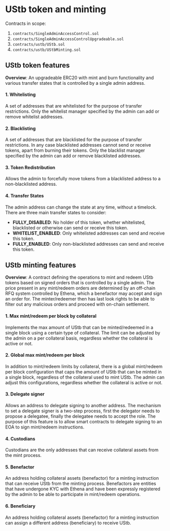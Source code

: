 # UStb token and minting

Contracts in scope:

1) `contracts/SingleAdminAccessControl.sol`
2) `contracts/SingleAdminAccessControlUpgradeable.sol`
3) `contracts/ustb/UStb.sol`
4) `contracts/ustb/UStbMinting.sol`

## UStb token features

**Overview**: An upgradeable ERC20 with mint and burn functionality and various transfer states that is controlled by a single admin address.

#### 1. Whitelisting

A set of addresses that are whitelisted for the purpose of transfer restrictions. Only the whitelist manager specified by the admin can add or remove whitelist addresses.

#### 2. Blacklisting

A set of addresses that are blacklisted for the purpose of transfer restrictions. In any case blacklisted addresses cannot send or receive tokens, apart from burning their tokens. Only the blacklist manager specified by the admin can add or remove blacklisted addresses.

#### 3. Token Redistribution

Allows the admin to forcefully move tokens from a blacklisted address to a non-blacklisted address.

#### 4. Transfer States

The admin address can change the state at any time, without a timelock. There are three main transfer states to consider:

- **FULLY_DISABLED**: No holder of this token, whether whitelisted, blacklisted or otherwise can send or receive this token.
- **WHITELIST_ENABLED**: Only whitelisted addresses can send and receive this token.
- **FULLY_ENABLED**: Only non-blacklisted addresses can send and receive this token.

## UStb minting features

**Overview**: A contract defining the operations to mint and redeem UStb tokens based on signed orders that is controlled by a single admin. The price present in any mint/redeem orders are determined by an off-chain RFQ system controlled by Ethena, which a benefactor may accept and sign an order for. The minter/redeemer then has last look rights to be able to filter out any malicious orders and proceed with on-chain settlement.

#### 1. Max mint/redeem per block by collateral

Implements the max amount of UStb that can be minted/redeemed in a single block using a certain type of collateral. The limit can be adjusted by the admin on a per collateral basis, regardless whether the collateral is active or not.

#### 2. Global max mint/redeem per block

In addition to mint/redeem limits by collateral, there is a global mint/redeem per block configuration that caps the amount of UStb that can be minted in a single block, regardless of the collateral used to mint UStb. The admin can adjust this configurations, regardless whether the collateral is active or not.

#### 3. Delegate signer

Allows an address to delegate signing to another address. The mechanism to set a delegate signer is a two-step process, first the delegator needs to propose a delegatee, finally the delegatee needs to accept the role. The purpose of this feature is to allow smart contracts to delegate signing to an EOA to sign mint/redeem instructions.

#### 4. Custodians

Custodians are the only addresses that can receive collateral assets from the mint process.

#### 5. Benefactor

An address holding collateral assets (benefactor) for a minting instruction that can receive UStb from the minting process. Benefactors are entities that have undergone KYC with Ethena and have been expressly registered by the admin to be able to participate in mint/redeem operations.

#### 6. Beneficiary

An address holding collateral assets (benefactor) for a minting instruction can assign a different address (beneficiary) to receive UStb.
